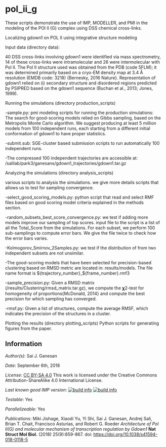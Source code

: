 # pol_ii_g
These scripts demonstrate the use of IMP, MODELLER, and PMI in the modeling of the POl II (G) complex using DSS chemical cross-links.

Localizing gdown1 on POL II using integrative structure modeling

Input data (directory data):

40 DSS cross-links involving gdown1 were identified via mass spectrometry, 14 of these cross-links were intramolecular and 26 were intermolecular with Pol II. The Pol II structure used was obtained from the PDB (code 5FLM); it was determined primarily based on a cryo-EM density map at 3.4 Å resolution (EMDB code: 3218) {Bernesky, 2016 Nature}.
Representation of gdown1 relied on (i) secondary structure and disordered regions predicted by PSIPRED based on the gdown1 sequence (Buchan et al., 2013; Jones, 1999).

Running the simulations (directory production_scripts)

-sample.py: pmi modeling scripts for running the production simulations: The search for good-scoring models relied on Gibbs sampling, based on the Metropolis Monte Carlo algorithm. We suggest producing at least 5 million models from 100 independent runs, each starting from a different initial conformation of gdown1 to have proper statistics.

-submit.sub: SGE-cluster based submission scripts to run automatically 100 independent runs.

-The compressed 100 independent trajectories are accessible at: /salilab/park3/ganesans/gdown1_trajectories/gdown1.tar.gz

Analyzing the simulations (directory analysis_scripts)

various scripts to analysis the simulations. we give more details scripts that allows us to test for sampling convergence.

-select_good_scoring_models.py: python script that read and select RMF files based on good scoring model criteria explained in the methods section.

-random_subsets_best_score_convergence.py: we test if adding more models improve our sampling of top scores. input file to the script is a list of all the Total_Score from the simulations. For each subset, we perform 100 sub-samplings to compute error bars. We give the file twice to check how the error bars varies.

-Kolmogorov_Smirnov_2Samples.py: we test if the distribution of from two independent subsets are not unsimilar.

-The good-scoring models that have been selected for precision-based clustering based on RMSD metric are located in: results/models. The file name format is ${trajectory_number}_${frame_number}.rmf3

-sample_precision.py: Given a RMSD matrix (/results/Clustering/rmsd_matrix.tar.gz), we compute the 𝛘2-test for homogeneity of proportions{McDonald, 2014} and compute the best precision for which sampling has converged.

-rmsf.py: Given a list of structures, compute the average RMSF, which indicates the precision of the structures in a cluster.

Plotting the results (directory plotting_scripts)
Python scripts for generating figures from the paper.

## Information

_Author(s)_: Sai J. Ganesan

_Date_: September 6th, 2018

_License_: [CC BY-SA 4.0](https://creativecommons.org/licenses/by-sa/4.0/)
This work is licensed under the Creative Commons Attribution-ShareAlike 4.0
International License.

_Last known good IMP version_: [![build info](https://integrativemodeling.org/systems/?sysstat=30&branch=master)](https://integrativemodeling.org/systems/) [![build info](https://integrativemodeling.org/systems/?sysstat=30&branch=develop)](https://integrativemodeling.org/systems/)

_Testable_: Yes

_Parallelizeable_: Yes

_Publications_:
Miki Jishage, Xiaodi Yu, Yi Shi, Sai J. Ganesan, Andrej Sali, Brian T. Chait, Francisco Asturias, and Robert G. Roeder
*Architecture of Pol II(G) and molecular mechanism of transcription regulation by Gdown1*
**Nat Struct Mol Biol.** (2018) 25(9):859-867. doi: https://doi.org/10.1038/s41594-018-0118-5
